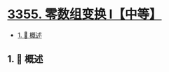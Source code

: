 # [3355. 零数组变换 I【中等】](https://github.com/tnotesjs/TNotes.leetcode/tree/main/notes/3355.%20%E9%9B%B6%E6%95%B0%E7%BB%84%E5%8F%98%E6%8D%A2%20I%E3%80%90%E4%B8%AD%E7%AD%89%E3%80%91)

<!-- region:toc -->

- [1. 📝 概述](#1--概述)

<!-- endregion:toc -->

## 1. 📝 概述
